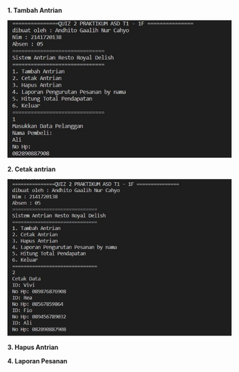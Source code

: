 **1. Tambah Antrian**

![P1](Screenshot/P1.jpg)

**2. Cetak antrian**

![P2](Screenshot/P2.jpg)

**3. Hapus Antrian**


**4. Laporan Pesanan**

